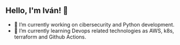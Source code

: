 ## Hello, I'm Iván! 👋 

- 🔭 I’m currently working on cibersecurity and Python development.
- 🌱 I’m currently learning Devops related technologies as AWS, k8s, terraform and Github Actions.
